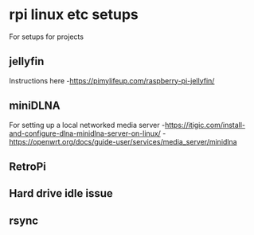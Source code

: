 # rpi linux etc setups
For setups for projects

## jellyfin
Instructions here
-https://pimylifeup.com/raspberry-pi-jellyfin/

## miniDLNA
For setting up a local networked media server
-https://itigic.com/install-and-configure-dlna-minidlna-server-on-linux/
-https://openwrt.org/docs/guide-user/services/media_server/minidlna


## RetroPi

## Hard drive idle issue

## rsync
